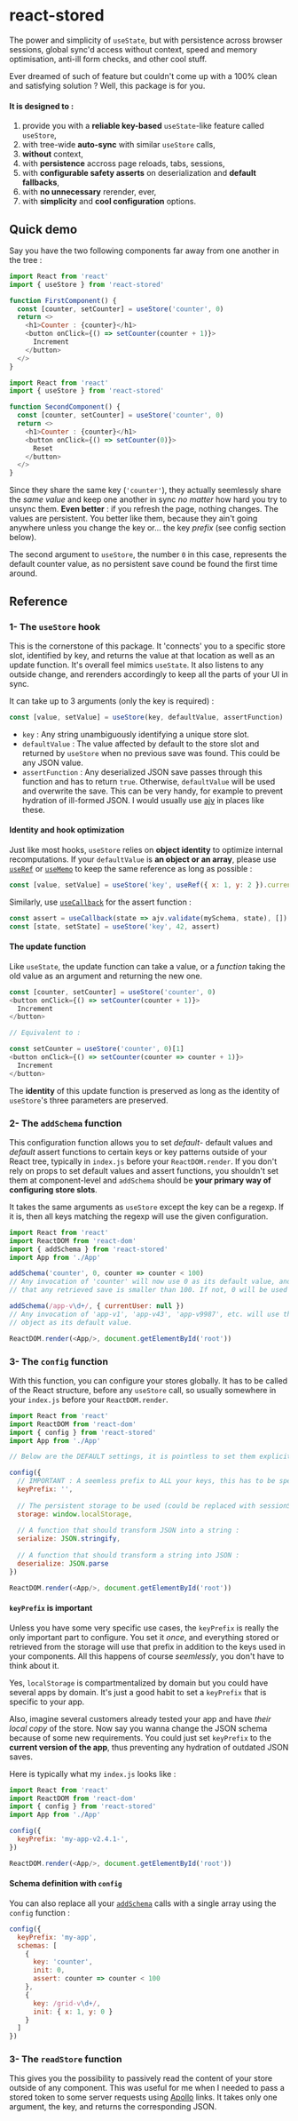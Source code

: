 # react-stored
The power and simplicity of `useState`, but with persistence across browser sessions, global sync'd access without context, speed and memory optimisation, anti-ill form checks, and other cool stuff.

Ever dreamed of such of feature but couldn't come up with a 100% clean and satisfying solution ? Well, this package is for you.

#### It is designed to :

1. provide you with a **reliable key-based** `useState`-like feature called `useStore`,
2. with tree-wide **auto-sync** with similar `useStore` calls,
3. **without** context,
4. with **persistence** accross page reloads, tabs, sessions,
5. with **configurable safety asserts** on deserialization and **default fallbacks**,
6. with **no unnecessary** rerender, ever,
7. with **simplicity** and **cool configuration** options.

## Quick demo

Say you have the two following components far away from one another in the tree :
```javascript
import React from 'react'
import { useStore } from 'react-stored'

function FirstComponent() {
  const [counter, setCounter] = useStore('counter', 0)
  return <>
    <h1>Counter : {counter}</h1>
    <button onClick={() => setCounter(counter + 1)}>
      Increment
    </button>
  </>
}
```

```javascript
import React from 'react'
import { useStore } from 'react-stored'

function SecondComponent() {
  const [counter, setCounter] = useStore('counter', 0)
  return <>
    <h1>Counter : {counter}</h1>
    <button onClick={() => setCounter(0)}>
      Reset
    </button>
  </>
}
```

Since they share the same key (`'counter'`), they actually seemlessly share the _same value_ and keep one another in sync _no matter_ how hard you try to unsync them. **Even better** : if you refresh the page, nothing changes. The values are persistent. You better like them, because they ain't going anywhere unless you change the key or... the key _prefix_ (see config section below).

The second argument to `useStore`, the number `0` in this case, represents the default counter value, as no persistent save cound be found the first time around.

## Reference

### 1- The `useStore` hook

This is the cornerstone of this package. It 'connects' you to a specific store slot, identified by key, and returns the value at that location as well as an update function. It's overall feel mimics `useState`. It also listens to any outside change, and rerenders accordingly to keep all the parts of your UI in sync.

It can take up to 3 arguments (only the key is required) :

```javascript
const [value, setValue] = useStore(key, defaultValue, assertFunction)
```
- `key` : Any string unambiguously identifying a unique store slot.
- `defaultValue` : The value affected by default to the store slot and returned by `useStore` when no previous save was found. This could be any JSON value.
- `assertFunction` : Any deserialized JSON save passes through this function and has to return `true`. Otherwise, `defaultValue` will be used and overwrite the save. This can be very handy, for example to prevent hydration of ill-formed JSON. I would usually use [ajv](https://www.npmjs.com/package/ajv) in places like these.

#### Identity and hook optimization

Just like most hooks, `useStore` relies on **object identity** to optimize internal recomputations. If your `defaultValue` is **an object or an array**, please use [`useRef`](https://reactjs.org/docs/hooks-reference.html#useref) or [`useMemo`](https://reactjs.org/docs/hooks-reference.html#usememo) to keep the same reference as long as possible :

```javascript
const [value, setValue] = useStore('key', useRef({ x: 1, y: 2 }).current)
```

Similarly, use [`useCallback`](https://reactjs.org/docs/hooks-reference.html#usecallback) for the assert function :

```javascript
const assert = useCallback(state => ajv.validate(mySchema, state), [])
const [state, setState] = useStore('key', 42, assert)
```

#### The update function

Like `useState`, the update function can take a value, or a _function_ taking the old value as an argument and returning the new one.

```javascript
const [counter, setCounter] = useStore('counter', 0)
<button onClick={() => setCounter(counter + 1)}>
  Increment
</button>

// Equivalent to :

const setCounter = useStore('counter', 0)[1]
<button onClick={() => setCounter(counter => counter + 1)}>
  Increment
</button>
```

The **identity** of this update function is preserved as long as the identity of `useStore`'s three parameters are preserved.

### 2- The `addSchema` function

This configuration function allows you to set _default_- default values and _default_ assert functions to certain keys or key patterns outside of your React tree, typically in `index.js` before your `ReactDOM.render`. If you don't rely on props to set default values and assert functions, you shouldn't set them at component-level and `addSchema` should be **your primary way of configuring store slots**.

It takes the same arguments as `useStore` except the key can be a regexp. If it is, then all keys matching the regexp will use the given configuration.

```javascript
import React from 'react'
import ReactDOM from 'react-dom'
import { addSchema } from 'react-stored'
import App from './App'

addSchema('counter', 0, counter => counter < 100)
// Any invocation of 'counter' will now use 0 as its default value, and ensure
// that any retrieved save is smaller than 100. If not, 0 will be used instead.

addSchema(/app-v\d+/, { currentUser: null })
// Any invocation of 'app-v1', 'app-v43', 'app-v9987', etc. will use the given
// object as its default value.

ReactDOM.render(<App/>, document.getElementById('root'))
```

### 3- The `config` function

With this function, you can configure your stores globally. It has to be called of the React structure, before any `useStore` call, so usually somewhere in your `index.js` before your `ReactDOM.render`.

```javascript
import React from 'react'
import ReactDOM from 'react-dom'
import { config } from 'react-stored'
import App from './App'

// Below are the DEFAULT settings, it is pointless to set them explicitly to these values :

config({
  // IMPORTANT : A seemless prefix to ALL your keys, this has to be specific to your app :
  keyPrefix: '',
  
  // The persistent storage to be used (could be replaced with sessionStorage) :
  storage: window.localStorage,
  
  // A function that should transform JSON into a string :
  serialize: JSON.stringify,
  
  // A function that should transform a string into JSON :
  deserialize: JSON.parse
})

ReactDOM.render(<App/>, document.getElementById('root'))
```

#### `keyPrefix` is important

Unless you have some very specific use cases, the `keyPrefix` is really the only important part to configure. You set it _once_, and everything stored or retrieved from the storage will use that prefix in addition to the keys used in your components. All this happens of course _seemlessly_, you don't have to think about it.

Yes, `localStorage` is compartmentalized by domain but you could have several apps by domain. It's just a good habit to set a `keyPrefix` that is specific to your app.

Also, imagine several customers already tested your app and have _their local copy_ of the store. Now say you wanna change the JSON schema because of some new requirements. You could just set `keyPrefix` to the **current version of the app**, thus preventing any hydration of outdated JSON saves.

Here is typically what my `index.js` looks like :

```javascript
import React from 'react'
import ReactDOM from 'react-dom'
import { config } from 'react-stored'
import App from './App'

config({
  keyPrefix: 'my-app-v2.4.1-',
})

ReactDOM.render(<App/>, document.getElementById('root'))
```

#### Schema definition with `config`

You can also replace all your [`addSchema`](#2--the-addschema-function) calls with a single array using the `config` function :

```javascript
config({
  keyPrefix: 'my-app',
  schemas: [
    {
      key: 'counter',
      init: 0,
      assert: counter => counter < 100
    },
    {
      key: /grid-v\d+/,
      init: { x: 1, y: 0 }
    }
  ]
})
```

### 3- The `readStore` function

This gives you the possibility to passively read the content of your store outside of any component. This was useful for me when I needed to pass a stored token to some server requests using [Apollo](https://www.apollographql.com/docs/react/) links. It takes only one argument, the key, and returns the corresponding JSON.
